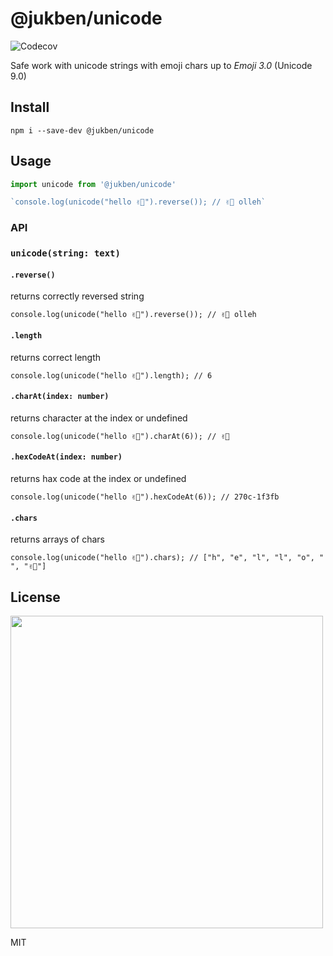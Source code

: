 # @jukben/unicode
![Codecov](https://codecov.io/gh/jukben/unicode/branch/master/graph/badge.svg)

Safe work with unicode strings with emoji chars up to *Emoji 3.0* (Unicode 9.0)


## Install

`npm i --save-dev @jukben/unicode`

## Usage

```javascript
import unicode from '@jukben/unicode'

`console.log(unicode("hello ✌🏻").reverse()); // ✌🏻 olleh`
```

### API

### `unicode(string: text)`

#### `.reverse()`
returns correctly reversed string

`console.log(unicode("hello ✌🏻").reverse()); // ✌🏻 olleh`
#### `.length`
returns correct length

`console.log(unicode("hello ✌🏻").length); // 6`
#### `.charAt(index: number)`
returns character at the index or undefined

`console.log(unicode("hello ✌🏻").charAt(6)); // ✌🏻`
#### `.hexCodeAt(index: number)`
returns hax code at the index or undefined

`console.log(unicode("hello ✌🏻").hexCodeAt(6)); // 270c-1f3fb`
#### `.chars`
returns arrays of chars

`console.log(unicode("hello ✌🏻").chars); // ["h", "e", "l", "l", "o", " ", "✌🏻"]`

## License

<img src="https://media.giphy.com/media/AuIvUrZpzBl04/giphy.gif" width="500">

MIT
